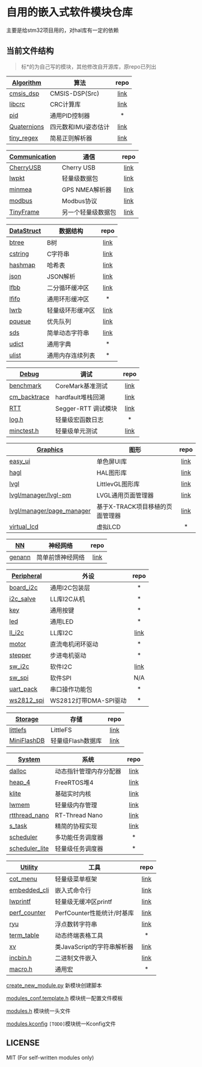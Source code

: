 # 自用的嵌入式软件模块仓库

主要是给stm32项目用的，对hal库有一定的依赖

## 当前文件结构

> 标*的为自己写的模块，其他修改自开源库，原repo已列出

| [Algorithm](./algorithm) | 算法 | repo |
|-|-|:-:|
| [cmsis_dsp](./algorithm/cmsis_dsp) | CMSIS-DSP(Src) | [link](https://github.com/ARM-software/CMSIS-DSP) |
| [libcrc](./algorithm/libcrc) | CRC计算库 | [link](https://github.com/whik/crc-lib-c) |
| [pid](./algorithm/pid) | 通用PID控制器 |*|
| [Quaternions](./algorithm/quaternion) | 四元数和IMU姿态估计 | [link](https://github.com/rbv188/IMU-algorithm) |
| [tiny_regex](./algorithm/tiny_regex)|  简易正则解析器 | [link](https://github.com/zeta-zero/tiny-regex-c) |

| [Communication](./communication) | 通信 | repo |
|-|-|:-:|
| [CherryUSB](./communication/cherryusb) | Cherry USB | [link](https://github.com/cherry-embedded/CherryUSB) |
| [lwpkt](./communication/lwpkt) | 轻量级数据包 | [link](https://github.com/MaJerle/lwpkt) |
| [minmea](./utility/minmea) | GPS NMEA解析器 | [link](https://github.com/ata4/minema) |
| [modbus](./communication/modbus) | Modbus协议 | [link](https://github.com/wql7013/ModBus) |
| [TinyFrame](./communication/tinyframe) | 另一个轻量级数据包 | [link](https://github.com/MightyPork/TinyFrame) |

| [DataStruct](./datastruct) | 数据结构 | repo |
|-|-|:-:|
| [btree](./datastruct/btree) | B树 | [link](https://github.com/tidwall/btree.c) |
| [cstring](./datastruct/cstring) | C字符串 | [link](https://github.com/cloudwu/cstring) |
| [hashmap](./datastruct/hashmap) | 哈希表 | [link](https://github.com/tidwall/hashmap.c) |
| [json](./datastruct/json) | JSON解析 | [link](https://github.com/tidwall/json.c) |
| [lfbb](./datastruct/lfbb) | 二分循环缓冲区 | [link](https://github.com/DNedic/lfbb) |
| [lfifo](./datastruct/lfifo) | 通用环形缓冲区 |*|
| [lwrb](./datastruct/lwrb) | 轻量级环形缓冲区 | [link](https://github.com/MaJerle/lwrb) |
| [pqueue](./datastruct/pqueue) | 优先队列 | [link](https://github.com/tidwall/pqueue.c) |
| [sds](./datastruct/sds) | 简单动态字符串 | [link](https://github.com/antirez/sds) |
| [udict](./datastruct/udict) | 通用字典 |*|
| [ulist](./datastruct/ulist) | 通用内存连续列表 |*|

| [Debug](./debug) | 调试 | repo |
|-|-|:-:|
| [benchmark](./debug/benchmark) | CoreMark基准测试 | [link](https://github.com/eembc/coremark) |
| [cm_backtrace](./debug/cm_backtrace) | hardfault堆栈回溯 | [link](https://github.com/armink/CmBacktrace) |
| [RTT](./debug/rtt) | Segger-RTT 调试模块 | [link](https://www.segger.com/products/debug-probes/j-link/technology/about-real-time-transfer/) |
| [log.h](./debug/log.h) | 轻量级宏函数日志 |*|
| [minctest.h](./debug/minctest.h) | 轻量级单元测试 | [link](https://github.com/codeplea/minctest) |

| [Graphics](./graphics) | 图形 | repo |
|-|-|:-:|
| [easy_ui](./graphics/easy_ui) | 单色屏UI库 | [link](https://github.com/ErBWs/Easy-UI) |
| [hagl](./graphics/hagl) | HAL图形库 | [link](https://github.com/tuupola/hagl) |
| [lvgl](./graphics/lvgl) | LittlevGL图形库 | [link](https://github.com/lvgl/lvgl) |
| [lvgl/manager/lvgl-pm](./graphics/lvgl/manager/lvgl-pm) | LVGL通用页面管理器 | [link](https://github.com/LanFly/lvgl-pm) |
| [lvgl/manager/page_manager](./graphics/lvgl/manager/page_manager) | 基于X-TRACK项目移植的页面管理器 | [link](https://github.com/geekheart/page_manager) |
| [virtual_lcd](./graphics/virtual_lcd) | 虚拟LCD |*|

| [NN](./nn) | 神经网络 | repo |
|-|-|:-:|
| [genann](./nn/genann) | 简单前馈神经网络 | [link](https://github.com/codeplea/genann) |

| [Peripheral](./peripheral) | 外设 | repo |
|-|-|:-:|
| [board_i2c](./peripheral/board_i2c) | 通用I2C包装层 |*|
| [i2c_salve](./peripheral/i2c_slave) | LL库I2C从机 |*|
| [key](./peripheral/key) | 通用按键 |*|
| [led](./peripheral/led) | 通用LED |*|
| [ll_i2c](./peripheral/ll_i2c) | LL库I2C | [link](https://github.com/jesstr/i2c_ll) |
| [motor](./peripheral/motor) | 直流电机闭环驱动 |*|
| [stepper](./peripheral/stepper) | 步进电机驱动 |*|
| [sw_i2c](./peripheral/sw_i2c) | 软件I2C | [link](https://github.com/liyanboy74/soft-i2c) |
| [sw_spi](./peripheral/sw_spi) | 软件SPI |N/A|
| [uart_pack](./peripheral/uart_pack) | 串口操作功能包 |*|
| [ws2812_spi](./peripheral/ws2812_spi) | WS2812灯带DMA-SPI驱动 |*|

| [Storage](./storage) | 存储 | repo |
|-|-|:-:|
| [littlefs](./storage/littlefs) | LittleFS | [link](https://github.com/littlefs-project/littlefs) |
| [MiniFlashDB](./storage/miniflashdb) | 轻量级Flash数据库 | [link](https://github.com/Jiu-xiao/MiniFlashDB) |

| [System](./system) | 系统 | repo |
|-|-|:-:|
| [dalloc](./system/dalloc) | 动态指针管理内存分配器 | [link](https://github.com/SkyEng1neering/dalloc) |
| [heap_4](./system/heap_4) | FreeRTOS堆4 | [link](https://www.freertos.org/a00111.html) |
| [klite](./system/klite) | 基础实时内核 | [link](https://gitee.com/kerndev/klite) |
| [lwmem](./system/lwmem) | 轻量级内存管理 | [link](https://github.com/MaJerle/lwmem) |
| [rtthread_nano](./system/rtthread_nano) | RT-Thread Nano | [link](https://github.com/RT-Thread/rtthread-nano) |
| [s_task](./system/s_task) | 精简的协程实现 | [link](https://github.com/xhawk18/s_task) |
| [scheduler](./system/scheduler) | 多功能任务调度器 |*|
| [scheduler_lite](./system/scheduler_lite) | 轻量级任务调度器 |*|

| [Utility](./utility) | 工具 | repo |
|-|-|:-:|
| [cot_menu](./utility/cot_menu) | 轻量级菜单框架 | [link](https://gitee.com/cot_package/cot_menu) |
| [embedded_cli](./utility/embedded_cli) | 嵌入式命令行 | [link](https://github.com/funbiscuit/embedded-cli) |
| [lwprintf](./utility/lwprintf) | 轻量级无缓冲区printf | [link](https://github.com/MaJerle/lwprintf) |
| [perf_counter](./utility/perf_counter) | PerfCounter性能统计/时基库 | [link](https://github.com/GorgonMeducer/perf_counter) |
| [ryu](./utility/ryu) | 浮点数转字符串 | [link](https://github.com/tidwall/ryu) |
| [term_table](./utility/term_table) | 动态终端表格工具 |*|
| [xv](./utility/xv) | 类JavaScript的字符串解析器 | [link](https://github.com/tidwall/xv) |
| [incbin.h](./utility/incbin.h) | 二进制文件嵌入 | [link](https://github.com/graphitemaster/incbin) |
| [macro.h](./utility/macro.h) | 通用宏 |*|

[create_new_module.py](./create_new_module.py) 新模块创建脚本

[modules_conf.template.h](./modules_conf.template.h) 模块统一配置文件模板

[modules.h](./modules.h) 模块统一头文件

[modules.kconfig](./modules.kconfig) `[TODO]`模块统一Kconfig文件

## LICENSE

MIT (For self-written modules only)
